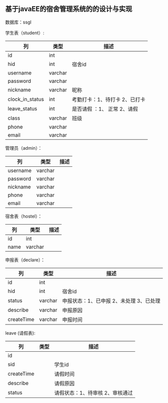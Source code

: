 ## 基于javaEE的宿舍管理系统的的设计与实现

数据库：ssgl

学生表（student）:

| 列              | 类型    | 描述                          |
| --------------- | ------- | ----------------------------- |
| id              | int     |                               |
| hid             | int     | 宿舍id                        |
| username        | varchar |                               |
| password        | varchar |                               |
| nickname        | varchar | 昵称                          |
| clock_in_status | int     | 考勤打卡：1、待打卡 2、已打卡 |
| leave_status    | int     | 是否请假 ：1、 正常 2、请假   |
| class           | varchar | 班级                          |
| phone           | varchar |                               |
| email           | varchar |                               |

管理员（admin）：

| 列       | 类型    | 描述 |
| -------- | ------- | ---- |
| username | varchar |      |
| password | varchar |      |
| nickname | varchar |      |
| phone    | varchar |      |
| email    | varchar |      |

宿舍表（hostel）：

| 列   | 类型    | 描述 |
| ---- | ------- | ---- |
| id   | int     |      |
| name | varchar |      |

申报表（declare）：

| 列         | 类型    | 描述                                    |
| ---------- | ------- | --------------------------------------- |
| id         | int     |                                         |
| hid        | int     | 宿舍id                                  |
| status     | varchar | 申报状态：1、已申报 2、未处理 3、已处理 |
| describe   | varchar | 申报原因                                |
| createTime | varchar | 申报时间                                |

leave (请假表):

| 列         | 类型 | 描述                            |
| ---------- | ---- | ------------------------------- |
| id         |      |                                 |
| sid        |      | 学生id                          |
| createTime |      | 请假时间                        |
| describe   |      | 请假原因                        |
| status     |      | 请假状态：1、待审核 2、审核通过 |



